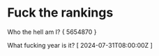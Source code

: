 # Fuck the rankings

Who the hell am I?
{ 5654870 }

What fucking year is it?
[ 2024-07-31T08:00:00Z ]
